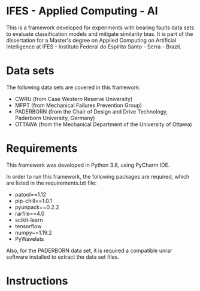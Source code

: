 # IFES - Applied Computing - AI

This is a framework developed for experiments with bearing faults data sets to evaluate classification models and mitigate similarity bias.
It is part of the dissertation for a Master's degree on Applied Computing on Artificial Intelligence at IFES - Instituto Federal do Espírito Santo - Serra - Brazil.

# Data sets

The following data sets are covered in this framework:

- CWRU (from Case Western Reserve University)
- MFPT (from Mechanical Failures Prevention Group)
- PADERBORN (from the Chair of Design and Drive Technology, Paderborn University, Germany)
- OTTAWA (from the Mechanical Department of the University of Ottawa)

# Requirements

This framework was developed in Python 3.8, using PyCharm IDE.

In order to run this framework, the following packages are required, which are listed in the requirements.txt file:

- patool==1.12
- pip-chill==1.0.1
- pyunpack==0.2.2
- rarfile==4.0
- scikit-learn
- tensorflow
- numpy~=1.19.2
- PyWavelets

Also, for the PADERBORN data set, it is required a compatible unrar software installed to extract the data set files.

# Instructions


